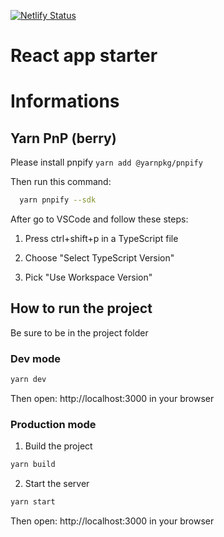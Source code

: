 [![Netlify Status](https://api.netlify.com/api/v1/badges/42cb1eec-7ab4-440c-a8e9-8b2428249555/deploy-status)](https://app.netlify.com/sites/kind-shannon-410534/deploys)

# React app starter

# Informations

## Yarn PnP (berry)

Please install pnpify `yarn add @yarnpkg/pnpify`

Then run this command:

```bash
  yarn pnpify --sdk
```

After go to VSCode and follow these steps:

1. Press ctrl+shift+p in a TypeScript file

2. Choose "Select TypeScript Version"

3. Pick "Use Workspace Version"

## How to run the project

Be sure to be in the project folder

### Dev mode

```bash
yarn dev
```

Then open: http://localhost:3000 in your browser

### Production mode

1. Build the project

```bash
yarn build
```

2. Start the server

```bash
yarn start
```

Then open: http://localhost:3000 in your browser
